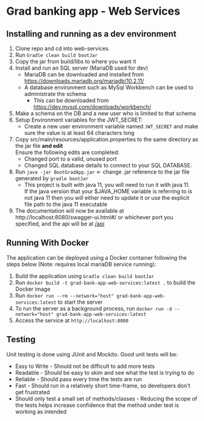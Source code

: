 # Grad banking app - Web Services


## Installing and running as a dev environment
1. Clone repo and cd into web-services
1. Run `Gradle clean build bootJar`
1. Copy the jar from build/libs to where you want it
1. Install and run an SQL server (MariaDB used for dev)
	- MariaDB can be downloaded and installed from https://downloads.mariadb.org/mariadb/10.2.11/
	- A database environment such as MySql Workbench can be used to administrate the schema
		- This can be downloaded from https://dev.mysql.com/downloads/workbench/
1. Make a schema on the DB and a new user who is limited to that schema
1. Setup Environment variables for the JWT_SECRET:
	- Create a new user environment variable named `JWT_SECRET` and make sure the value is at least 64 characters long
1. Copy src/main/resources/application.properties to the same directory as the jar file **and edit**  
  Ensure the following edits are completed:
    - Changed port to a valid, unused port
    - Changed SQL database details to connect to your SQL DATABASE.
1. Run `java -jar BootGradApp.jar` <- change .jar reference to the jar file generated by `gradle bootJar`
    - This project is built with java 11, you will need to run it with java 11.  
    If the java version that your $JAVA_HOME variable is referring to is not java 11 then you will either need to update it or use the explicit file path to the java 11 executable
1. The documentation will now be available at http://localhost:8080/swagger-ui.html#/ or whichever port you specified, and the api will be at [/api](http://localhost:8080/api)

## Running With Docker
The application can be deployed using a Docker container following the steps below (Note: requires local mariaDB service running):
1. Build the application using `Gradle clean build bootJar`
1. Run `docker build -t grad-bank-app-web-services:latest .` to build the Docker image
1. Run `docker run --rm --network="host" grad-bank-app-web-services:latest` to start the server
1. To run the server as a background process, run `docker run -d --network="host" grad-bank-app-web-services:latest`
1. Access the service at `http://localhost:8080`

## Testing
Unit testing is done using JUnit and Mockito. Good unit tests will be:
* Easy to Write - Should not be difficult to add more tests
* Readable - Should be easy to skim and see what the test is trying to do
* Reliable - Should pass every time the tests are run
* Fast - Should run in a relatively short time-frame, so developers don't get frustrated
* Should only test a small set of methods/classes - Reducing the scope of the tests helps increase confidence that the method under test is working as intended
